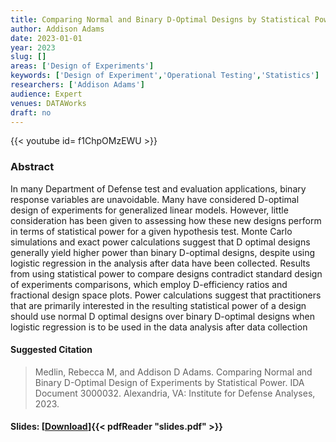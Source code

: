 ```yaml
---
title: Comparing Normal and Binary D-Optimal Designs by Statistical Power
author: Addison Adams
date: 2023-01-01
year: 2023
slug: []
areas: ['Design of Experiments']
keywords: ['Design of Experiment','Operational Testing','Statistics']
researchers: ['Addison Adams']
audience: Expert
venues: DATAWorks
draft: no
---
```


{{< youtube id= f1ChpOMzEWU >}}

### Abstract
In many Department of Defense test and evaluation applications, binary response variables are unavoidable. Many have considered D-optimal design of experiments for generalized linear models. However, little consideration has been given to assessing how these new designs perform in terms of statistical power for a given hypothesis test. Monte Carlo simulations and exact power calculations suggest that D optimal designs generally yield higher power than binary D-optimal designs, despite using logistic regression in the analysis after data have been collected. Results from using statistical power to compare designs contradict standard design of experiments comparisons, which employ D-efficiency ratios and fractional design space plots. Power calculations suggest that practitioners that are primarily interested in the resulting statistical power of a design should use normal D optimal designs over binary D-optimal designs when logistic regression is to be used in the data analysis after data collection

#### Suggested Citation
> Medlin, Rebecca M, and Addison D Adams. Comparing Normal and Binary D-Optimal Design of Experiments by Statistical Power. IDA Document 3000032. Alexandria, VA: Institute for Defense Analyses, 2023.

#### Slides: [[Download](slides.pdf)]{{< pdfReader "slides.pdf" >}}




